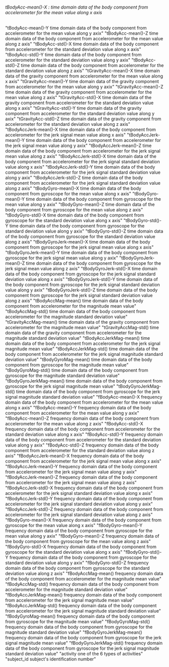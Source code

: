 ###### tBodyAcc-mean()-X : time domain data of the body component from accelerometer for the mean value along x axis
"tBodyAcc-mean()-Y  time domain data of the body component from accelerometer for the mean value along y axix"
"tBodyAcc-mean()-Z  time domain data of the body component from accelerometer for the mean value along z axis"
"tBodyAcc-std()-X  time domain data of the body component from accelerometer for the standard deviation value along x axis"
"tBodyAcc-std()-Y  time domain data of the body component from accelerometer for the standard deviation value along y axix"
"tBodyAcc-std()-Z  time domain data of the body component from accelerometer for the standard deviation value along z axis"
"tGravityAcc-mean()-X  time domain data of the gravity component from accelerometer for the mean value along x axis"
"tGravityAcc-mean()-Y  time domain data of the gravity component from accelerometer for the mean value along y axix"
"tGravityAcc-mean()-Z  time domain data of the gravity component from accelerometer for the mean value along z axis"
"tGravityAcc-std()-X  time domain data of the gravity component from accelerometer for the standard deviation value along x axis"
"tGravityAcc-std()-Y  time domain data of the gravity component from accelerometer for the standard deviation value along y axix"
"tGravityAcc-std()-Z  time domain data of the gravity component from accelerometer for the standard deviation value along z axis"
"tBodyAccJerk-mean()-X  time domain data of the body component from accelerometer for the jerk signal mean value along x axis"
"tBodyAccJerk-mean()-Y  time domain data of the body component from accelerometer for the jerk signal mean value along y axix"
"tBodyAccJerk-mean()-Z  time domain data of the body component from accelerometer for the jerk signal mean value along z axis"
"tBodyAccJerk-std()-X  time domain data of the body component from accelerometer for the jerk signal standard deviation value along x axis"
"tBodyAccJerk-std()-Y  time domain data of the body component from accelerometer for the jerk signal standard deviation value along y axix"
"tBodyAccJerk-std()-Z  time domain data of the body component from accelerometer for the jerk signal standard deviation value along z axis"
"tBodyGyro-mean()-X  time domain data of the body component from gyroscope for the mean value along x axis"
"tBodyGyro-mean()-Y  time domain data of the body component from gyroscope for the mean value along y axix"
"tBodyGyro-mean()-Z  time domain data of the body component from gyroscope for the mean value along z axis"
"tBodyGyro-std()-X  time domain data of the body component from gyroscope for the standard deviation value along x axis"
"tBodyGyro-std()-Y  time domain data of the body component from gyroscope for the standard deviation value along y axix"
"tBodyGyro-std()-Z  time domain data of the body component from gyroscope for the standard deviation value along z axis"
"tBodyGyroJerk-mean()-X  time domain data of the body component from gyroscope for the jerk signal mean value along x axis"
"tBodyGyroJerk-mean()-Y  time domain data of the body component from gyroscope for the jerk signal mean value along y axix"
"tBodyGyroJerk-mean()-Z  time domain data of the body component from gyroscope for the jerk signal mean value along z axis"
"tBodyGyroJerk-std()-X  time domain data of the body component from gyroscope for the jerk signal standard deviation value along x axis"
"tBodyGyroJerk-std()-Y  time domain data of the body component from gyroscope for the jerk signal standard deviation value along y axix"
"tBodyGyroJerk-std()-Z  time domain data of the body component from gyroscope for the jerk signal standard deviation value along z axis"
"tBodyAccMag-mean()  time domain data of the body component from accelerometer for the magnitude mean value"
"tBodyAccMag-std()  time domain data of the body component from accelerometer for the magnitude standard deviation value"
"tGravityAccMag-mean()  time domain data of the gravity component from accelerometer for the magnitude mean value"
"tGravityAccMag-std()  time domain data of the gravity component from accelerometer for the magnitude standard deviation value"
"tBodyAccJerkMag-mean()  time domain data of the body component from accelerometer for the jerk signal magnitude mean value"
"tBodyAccJerkMag-std()  time domain data of the body component from accelerometer for the jerk signal magnitude standard deviation value"
"tBodyGyroMag-mean()  time domain data of the body component from gyroscope for the magnitude mean value"
"tBodyGyroMag-std()  time domain data of the body component from gyroscope for the magnitude standard deviation value"
"tBodyGyroJerkMag-mean()  time domain data of the body component from gyroscope for the jerk signal magnitude mean value"
"tBodyGyroJerkMag-std()  time domain data of the body component from gyroscope for the jerk signal magnitude standard deviation value"
"fBodyAcc-mean()-X  frequency domain data of the body component from accelerometer for the mean value along x axis"
"fBodyAcc-mean()-Y  frequency domain data of the body component from accelerometer for the mean value along y axix"
"fBodyAcc-mean()-Z  frequency domain data of the body component from accelerometer for the mean value along z axis"
"fBodyAcc-std()-X  frequency domain data of the body component from accelerometer for the standard deviation value along x axis"
"fBodyAcc-std()-Y  frequency domain data of the body component from accelerometer for the standard deviation value along y axix"
"fBodyAcc-std()-Z  frequency domain data of the body component from accelerometer for the standard deviation value along z axis"
"fBodyAccJerk-mean()-X  frequency domain data of the body component from accelerometer for the jerk signal mean value along x axis"
"fBodyAccJerk-mean()-Y  frequency domain data of the body component from accelerometer for the jerk signal mean value along y axix"
"fBodyAccJerk-mean()-Z  frequency domain data of the body component from accelerometer for the jerk signal mean value along z axis"
"fBodyAccJerk-std()-X  frequency domain data of the body component from accelerometer for the jerk signal standard deviation value along x axis"
"fBodyAccJerk-std()-Y  frequency domain data of the body component from accelerometer for the jerk signal standard deviation value along y axix"
"fBodyAccJerk-std()-Z  frequency domain data of the body component from accelerometer for the jerk signal standard deviation value along z axis"
"fBodyGyro-mean()-X  frequency domain data of the body component from gyroscope for the mean value along x axis"
"fBodyGyro-mean()-Y  frequency domain data of the body component from gyroscope for the mean value along y axix"
"fBodyGyro-mean()-Z  frequency domain data of the body component from gyroscope for the mean value along z axis"
"fBodyGyro-std()-X  frequency domain data of the body component from gyroscope for the standard deviation value along x axis"
"fBodyGyro-std()-Y  frequency domain data of the body component from gyroscope for the standard deviation value along y axix"
"fBodyGyro-std()-Z  frequency domain data of the body component from gyroscope for the standard deviation value along z axis"
"fBodyAccMag-mean()  frequency domain data of the body component from accelerometer for the magnitude mean value"
"fBodyAccMag-std()  frequency domain data of the body component from accelerometer for the magnitude standard deviation value"
"fBodyAccJerkMag-mean()  frequency domain data of the body component from accelerometer for the jerk signal magnitude mean value"
"fBodyAccJerkMag-std()  frequency domain data of the body component from accelerometer for the jerk signal magnitude standard deviation value"
"fBodyGyroMag-mean()  frequency domain data of the body component from gyroscope for the magnitude mean value"
"fBodyGyroMag-std()  frequency domain data of the body component from gyroscope for the magnitude standard deviation value"
"fBodyGyroJerkMag-mean()  frequency domain data of the body component from gyroscope for the jerk signal magnitude mean value"
"fBodyGyroJerkMag-std()  frequency domain data of the body component from gyroscope for the jerk signal magnitude standard deviation value"
"activity  one of the 6 types of activities"
"subject_id  subject's identification number"
